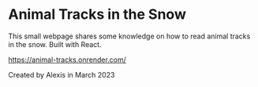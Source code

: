 # Animal Tracks in the Snow

This small webpage shares some knowledge on how to read animal tracks in the snow.
Built with React.

https://animal-tracks.onrender.com/

Created by Alexis in March 2023
